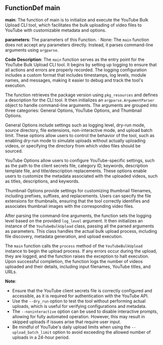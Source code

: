 ## FunctionDef main
**main**: The function of main is to initialize and execute the YouTube Bulk Upload CLI tool, which facilitates the bulk uploading of video files to YouTube with customizable metadata and options.

**parameters**: The parameters of this Function.
· None: The `main` function does not accept any parameters directly. Instead, it parses command-line arguments using `argparse`.

**Code Description**: The `main` function serves as the entry point for the YouTube Bulk Upload CLI tool. It begins by setting up logging to ensure that all actions and errors are properly recorded. The logging configuration includes a custom format that includes timestamps, log levels, module names, and messages, making it easier to debug and track the tool's execution.

The function retrieves the package version using `pkg_resources` and defines a description for the CLI tool. It then initializes an `argparse.ArgumentParser` object to handle command-line arguments. The arguments are grouped into three categories: General Options, YouTube Options, and Thumbnail Options.

General Options include settings such as logging level, dry-run mode, source directory, file extensions, non-interactive mode, and upload batch limit. These options allow users to control the behavior of the tool, such as enabling dry-run mode to simulate uploads without actually uploading videos, or specifying the directory from which video files should be sourced.

YouTube Options allow users to configure YouTube-specific settings, such as the path to the client secrets file, category ID, keywords, description template file, and title/description replacements. These options enable users to customize the metadata associated with the uploaded videos, such as titles, descriptions, and keywords.

Thumbnail Options provide settings for customizing thumbnail filenames, including prefixes, suffixes, and replacements. Users can specify the file extensions for thumbnails, ensuring that the tool correctly identifies and associates thumbnail images with the corresponding video files.

After parsing the command-line arguments, the function sets the logging level based on the provided `log_level` argument. It then initializes an instance of the `YouTubeBulkUpload` class, passing all the parsed arguments as parameters. This class handles the actual bulk upload process, including file discovery, metadata generation, and upload execution.

The `main` function calls the `process` method of the `YouTubeBulkUpload` instance to begin the upload process. If any errors occur during the upload, they are logged, and the function raises the exception to halt execution. Upon successful completion, the function logs the number of videos uploaded and their details, including input filenames, YouTube titles, and URLs.

**Note**: 
- Ensure that the YouTube client secrets file is correctly configured and accessible, as it is required for authentication with the YouTube API.
- Use the `--dry_run` option to test the tool without performing actual uploads, which is useful for verifying configurations and metadata.
- The `--noninteractive` option can be used to disable interactive prompts, allowing for fully automated operation. However, this may result in skipped uploads if issues arise that require user input.
- Be mindful of YouTube's daily upload limits when using the `--upload_batch_limit` option to avoid exceeding the allowed number of uploads in a 24-hour period.

